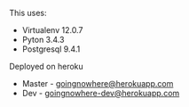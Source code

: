 This uses:
  * Virtualenv 12.0.7
  * Pyton 3.4.3
  * Postgresql 9.4.1

Deployed on heroku
  * Master - goingnowhere@herokuapp.com
  * Dev - goingnowhere-dev@herokuapp.com